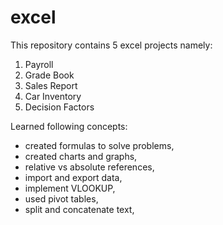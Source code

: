 # excel

This repository contains 5 excel projects namely:
  1. Payroll
  2. Grade Book
  3. Sales Report
  4. Car Inventory
  5. Decision Factors

Learned following concepts:
- created formulas to solve problems,
- created charts and graphs,
- relative vs absolute references,
- import and export data,
- implement VLOOKUP,
- used pivot tables,
- split and concatenate text, 
